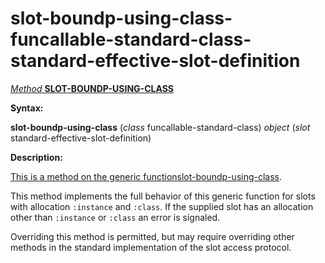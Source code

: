 slot-boundp-using-class-funcallable-standard-class-standard-effective-slot-definition
=====================================================================================

[*Method* **SLOT-BOUNDP-USING-CLASS**]()

**Syntax:**

**slot-boundp-using-class** (*class* funcallable-standard-class) *object* (*slot* standard-effective-slot-definition)

**Description:**

[This is a method on the generic function]()[slot-boundp-using-class](slot-boundp-using-class.md).

This method implements the full behavior of this generic function for slots with allocation `:instance` and `:class`. If the supplied slot has an allocation other than `:instance` or `:class` an error is signaled.

Overriding this method is permitted, but may require overriding other methods in the standard implementation of the slot access protocol.
